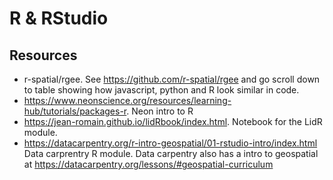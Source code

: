 # R & RStudio


## Resources

- r-spatial/rgee. See https://github.com/r-spatial/rgee and go scroll down to table showing how javascript, python and R look similar in code.
- https://www.neonscience.org/resources/learning-hub/tutorials/packages-r. Neon intro to R
- https://jean-romain.github.io/lidRbook/index.html. Notebook for the LidR module.
- https://datacarpentry.org/r-intro-geospatial/01-rstudio-intro/index.html Data carprentry R module. Data carpentry also has a intro to geospatial at https://datacarpentry.org/lessons/#geospatial-curriculum

